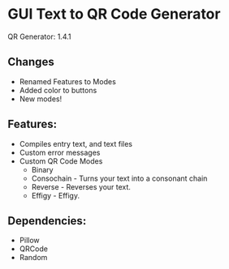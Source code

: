 # GUI Text to QR Code Generator
QR Generator: 1.4.1

## Changes
- Renamed Features to Modes
- Added color to buttons
- New modes!
 
## Features:
- Compiles entry text, and text files
- Custom error messages
- Custom QR Code Modes
    - Binary
    - Consochain - Turns your text into a consonant chain
    - Reverse - Reverses your text.
    - Effigy - Effigy.

## Dependencies:
- Pillow
- QRCode
- Random
